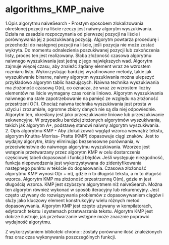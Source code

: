 # algorithms_KMP_naive
1.Opis algorytmu naiveSearch - 
Prostym sposobem zlokalizowania określonej pozycji na liście rzeczy jest naiwny algorytm wyszukiwania. Działa na zasadzie rozpoczynania od pierwszej pozycji na liście i porównywania jej z poszukiwaną pozycją. Algorytm powtarza procedurę i przechodzi do następnej pozycji na liście, jeśli pozycja nie może zostać wykryta. Do momentu odnalezienia poszukiwanej pozycji lub zakończenia listy, proces ten jest realizowany. Słaba złożoność czasowa algorytmu naiwnego wyszukiwania jest jedną z jego największych wad. Algorytm zajmuje więcej czasu, aby znaleźć żądany element wraz ze wzrostem rozmiaru listy. Wykorzystując bardziej wyrafinowane metody, takie jak wyszukiwanie binarne, naiwny algorytm wyszukiwania można ulepszyć przykładowo algorytm tablic haszujących. Naiwna technika wyszukiwania ma złożoność czasową O(n), co oznacza, że wraz ze wzrostem liczby elementów na liście wymagany czas rośnie liniowo. Algorytm wyszukiwania naiwnego ma stałe zapotrzebowanie na pamięć ze względu na złożoność przestrzeni O(1). Chociaż naiwna technika wyszukiwania jest prosta w użyciu i zrozumiałe, ogromne zbiory danych nie są dla niej odpowiednie. Algorytm ten, określany jest jako przeszukiwanie liniowe lub przeszukiwanie sekwencyjne. W przypadku bardziej złożonych algorytmów wyszukiwania, takich jak algorytm A*, podstawę stanowi naiwny algorytm wyszukiwania.
2. Opis algorytmu KMP - 
Aby zlokalizować wygląd wzorca wewnątrz tekstu, algorytm Knutha-Morrisa- Pratta (KMP) dopasowuje ciągi znaków. Jest to wydajny algorytm, który eliminując bezsensowne porównania, w przeciwieństwie do naiwnego algorytmu wyszukiwania. Wzorzec jest wstępnie przetwarzany przez algorytm KMP w celu dostarczenia częściowej tabeli dopasowań i funkcji błędów. Jeśli występuje niezgodność, funkcja niepowodzenia jest wykorzystywana do zidentyfikowania następnego punktu w tekście do dopasowania. Czasowa złożoność algorytmu KMP wynosi O(n + m), gdzie n to długość tekstu, a m to długość wzorca. Algorytm KMP ma złożoność przestrzenną O(m), gdzie m jest długością wzorca. KMP jest szybszym algorytmem niż naiveSearch. Można ten algorytm również wykonać w sposób iteracyjny lub rekurencyjny. Jest często używany do rozwiązywania problemów z dopasowywaniem ciągów i służy jako kluczowy element konstrukcyjny wielu różnych metod dopasowywania. Algorytm KMP jest często używany w kompilatorach, edytorach tekstu i systemach przetwarzania
tekstu. Algorytm KMP jest dobrze ilustruje, jak przetwarzanie wstępne może znacznie poprawić wydajność algorytmu.

Z wykorzystaniem biblioteki chrono:: zostały porównane ilość znalezionych fraz oraz czas wykonywania poszczególnych funkcji.
